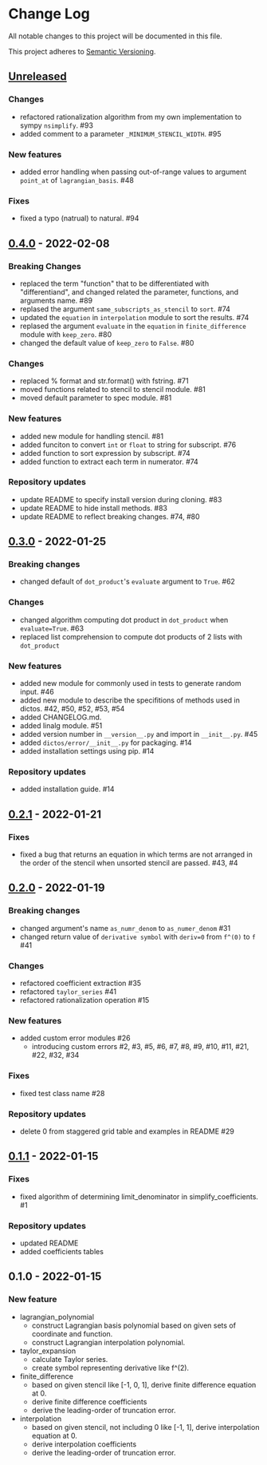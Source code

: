 # Change Log
All notable changes to this project will be documented in this file.

This project adheres to [Semantic Versioning](http://semver.org/).

## [Unreleased]
### Changes
- refactored rationalization algorithm from my own implementation to sympy `nsimplify`. #93
- added comment to a parameter `_MINIMUM_STENCIL_WIDTH`. #95

### New features
- added error handling when passing out-of-range values to argument `point_at` of `lagrangian_basis`. #48

### Fixes
- fixed a typo (natrual) to natural. #94

## [0.4.0] - 2022-02-08
### Breaking Changes
- replaced the term "function" that to be differentiated with "differentiand", and changed related the parameter, functions, and arguments name. #89
- replased the argument `same_subscripts_as_stencil` to `sort`. #74
- updated the `equation` in `interpolation` module to sort the results. #74
- replased the argument `evaluate` in the `equation` in `finite_difference` module with `keep_zero`. #80
- changed the default value of `keep_zero` to `False`. #80

### Changes
- replaced % format and str.format() with fstring. #71
- moved functions related to stencil to stencil module. #81
- moved default parameter to spec module. #81

### New features
- added new module for handling stencil. #81
- added funciton to convert `int` or `float` to string for subscript. #76
- added function to sort expression by subscript. #74
- added function to extract each term in numerator. #74

### Repository updates
- update README to specify install version during cloning. #83
- update README to hide install methods. #83
- update README to reflect breaking changes. #74, #80

## [0.3.0] - 2022-01-25
### Breaking changes
- changed default of `dot_product`'s `evaluate` argument to `True`. #62

### Changes
- changed algorithm computing dot product in `dot_product` when `evaluate=True`. #63
- replaced list comprehension to compute dot products of 2 lists with `dot_product`

### New features
- added new module for commonly used in tests to generate random input. #46
- added new module to describe the specifitions of methods used in dictos. #42, #50, #52, #53, #54
- added CHANGELOG.md.
- added linalg module. #51
- added version number in `__version__.py` and import in `__init__.py`. #45
- added `dictos/error/__init__.py` for packaging. #14
- added installation settings using pip. #14

### Repository updates
- added installation guide. #14

## [0.2.1] - 2022-01-21
### Fixes
- fixed a bug that returns an equation in which terms are not arranged in the order of the stencil when unsorted stencil are passed. #43, #4

## [0.2.0] - 2022-01-19
### Breaking changes
- changed argument's name `as_numr_denom` to `as_numer_denom` #31
- changed return value of `derivative symbol` with `deriv=0` from `f^(0)` to `f` #41

### Changes
- refactored coefficient extraction #35
- refactored `taylor_series` #41
- refactored rationalization operation #15

### New features
- added custom error modules #26
  - introducing custom errors #2, #3, #5, #6, #7, #8, #9, #10, #11, #21, #22, #32, #34

### Fixes
- fixed test class name #28

### Repository updates
- delete 0 from staggered grid table and examples in README #29

## [0.1.1] - 2022-01-15
### Fixes
- fixed algorithm of determining limit_denominator in simplify_coefficients. #1

### Repository updates
- updated README
- added coefficients tables

## 0.1.0 - 2022-01-15
### New feature
- lagrangian_polynomial
  - construct Lagrangian basis polynomial based on given sets of coordinate and function.
  - construct Lagrangian interpolation polynomial.
- taylor_expansion
  - calculate Taylor series.
  - create symbol representing derivative like f^(2).
- finite_difference
  - based on given stencil like [-1, 0, 1], derive finite difference equation at 0.
  - derive finite difference coefficients
  - derive the leading-order of truncation error.
- interpolation
  - based on given stencil, not including 0 like [-1, 1], derive interpolation equation at 0.
  - derive interpolation coefficients
  - derive the leading-order of truncation error.

[Unreleased]: https://github.com/degawa/dictos/compare/v0.4.0...HEAD
[0.4.0]: https://github.com/degawa/dictos/compare/v0.3.0...v0.4.0
[0.3.0]: https://github.com/degawa/dictos/compare/v0.2.1...v0.3.0
[0.2.1]: https://github.com/degawa/dictos/compare/v0.2.0...v0.2.1
[0.2.0]: https://github.com/degawa/dictos/compare/v0.1.1...v0.2.0
[0.1.1]: https://github.com/degawa/dictos/compare/v0.1.0...v0.1.1
